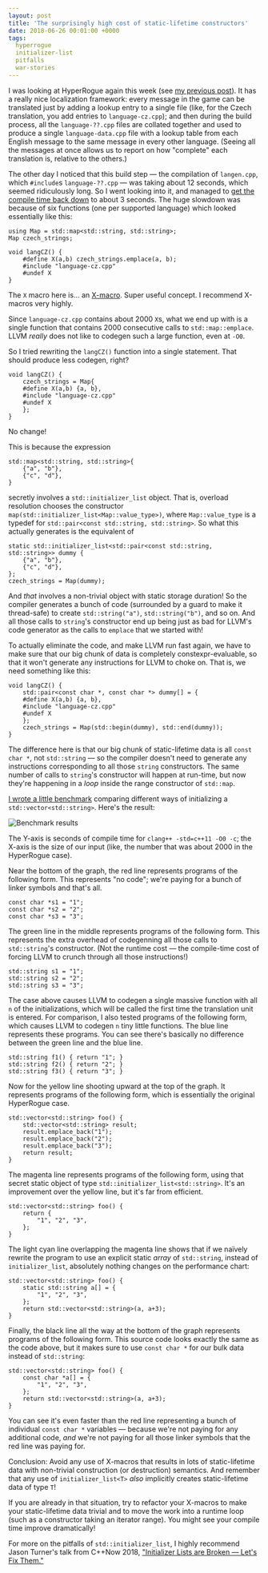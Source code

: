 ```yaml
---
layout: post
title: 'The surprisingly high cost of static-lifetime constructors'
date: 2018-06-26 00:01:00 +0000
tags:
  hyperrogue
  initializer-list
  pitfalls
  war-stories
---
```


I was looking at HyperRogue again this week (see [my previous post](/blog/2018/06/17/std-size)).
It has a really nice localization framework: every message in the game can be translated just
by adding a lookup entry to a single file (like, for the Czech translation, you add entries
to `language-cz.cpp`); and then during the build process, all the `language-??.cpp` files
are collated together and used to produce a single `language-data.cpp` file with a lookup table
from each English message to the same message in every other language. (Seeing all the messages
at once allows us to report on how "complete" each translation is, relative to the others.)

The other day I noticed that this build step — the compilation of `langen.cpp`, which `#include`s
`language-??.cpp` — was taking about 12 seconds, which seemed ridiculously long. So I went looking
into it, and managed to
[get the compile time back down](https://github.com/zenorogue/hyperrogue/commit/dd1a842285aa621567925eef8263ff336ba077be)
to about 3 seconds. The huge slowdown was because of six functions (one per supported language)
which looked essentially like this:

    using Map = std::map<std::string, std::string>;
    Map czech_strings;

    void langCZ() {
        #define X(a,b) czech_strings.emplace(a, b);
        #include "language-cz.cpp"
        #undef X
    }

The `X` macro here is... an [X-macro](https://en.wikipedia.org/wiki/X_Macro).
Super useful concept. I recommend X-macros very highly.

Since `language-cz.cpp` contains about 2000 `X`s, what we end up with is a single function that
contains 2000 consecutive calls to `std::map::emplace`. LLVM *really* does not like to codegen
such a large function, even at `-O0`.

So I tried rewriting the `langCZ()` function into a single statement. That should produce less codegen,
right?

    void langCZ() {
        czech_strings = Map{
        #define X(a,b) {a, b},
        #include "language-cz.cpp"
        #undef X
        };
    }

No change!

This is because the expression

    std::map<std::string, std::string>{
        {"a", "b"},
        {"c", "d"},
    }

secretly involves a `std::initializer_list` object. That is, overload resolution chooses
the constructor `map(std::initializer_list<Map::value_type>)`, where `Map::value_type` is a typedef for
`std::pair<const std::string, std::string>`. So what this actually generates is the equivalent
of

    static std::initializer_list<std::pair<const std::string, std::string>> dummy {
        {"a", "b"},
        {"c", "d"},
    };
    czech_strings = Map(dummy);

And _that_ involves a non-trivial object with static storage duration! So the compiler generates
a bunch of code (surrounded by a guard to make it thread-safe) to create `std::string("a")`,
`std::string("b")`, and so on. And all those calls to `string`'s constructor end up being
just as bad for LLVM's code generator as the calls to `emplace` that we started with!

To actually eliminate the code, and make LLVM run fast again, we have to make sure that
our big chunk of data is completely constexpr-evaluable, so that it won't generate any
instructions for LLVM to choke on. That is, we need something like this:

    void langCZ() {
        std::pair<const char *, const char *> dummy[] = {
        #define X(a,b) {a, b},
        #include "language-cz.cpp"
        #undef X
        };
        czech_strings = Map(std::begin(dummy), std::end(dummy));
    }

The difference here is that our big chunk of static-lifetime data is all `const char *`,
not `std::string` — so the compiler doesn't need to generate any instructions corresponding
to all those `string` constructors. The same number of calls to `string`'s constructor will
happen at run-time, but now they're happening in a *loop* inside the range constructor
of `std::map`.

[I wrote a little benchmark](/blog/code/2018-06-26-benchmark.py)
comparing different ways of initializing a `std::vector<std::string>`.
Here's the result:

![Benchmark results](/blog/images/2018-06-26-benchmark.png)

The Y-axis is seconds of compile time for `clang++ -std=c++11 -O0 -c`; the X-axis is the size of
our input (like, the number that was about 2000 in the HyperRogue case).

Near the bottom of the graph, the red line represents programs of the following form.
This represents "no code"; we're paying for a bunch of linker symbols and that's all.

    const char *s1 = "1";
    const char *s2 = "2";
    const char *s3 = "3";

The green line in the middle represents programs of the following form.
This represents the extra overhead of codegenning all those calls to `std::string`'s constructor.
(Not the runtime cost — the compile-time cost of forcing LLVM to crunch through all those instructions!)

    std::string s1 = "1";
    std::string s2 = "2";
    std::string s3 = "3";

The case above causes LLVM to codegen a single massive function with all `n` of the initializations,
which will be called the first time the translation unit is entered. For comparison, I also tested
programs of the following form, which causes LLVM to codegen `n` tiny little functions.
The blue line represents these programs. You can see there's basically no difference between the
green line and the blue line.

    std::string f1() { return "1"; }
    std::string f2() { return "2"; }
    std::string f3() { return "3"; }

Now for the yellow line shooting upward at the top of the graph. It represents programs of the following form,
which is essentially the original HyperRogue case.

    std::vector<std::string> foo() {
        std::vector<std::string> result;
        result.emplace_back("1");
        result.emplace_back("2");
        result.emplace_back("3");
        return result;
    }

The magenta line represents programs of the following form, using that secret static object of type
`std::initializer_list<std::string>`. It's an improvement over the yellow line, but it's far from efficient.

    std::vector<std::string> foo() {
        return {
            "1", "2", "3",
        };
    }

The light cyan line overlapping the magenta line shows that if we naïvely rewrite the program to use an
explicit static *array* of `std::string`, instead of `initializer_list`, absolutely nothing
changes on the performance chart:

    std::vector<std::string> foo() {
        static std::string a[] = {
            "1", "2", "3",
        };
        return std::vector<std::string>(a, a+3);
    }

Finally, the black line all the way at the bottom of the graph represents programs of the
following form. This source code looks exactly the same as the code above, but it makes sure
to use `const char *` for our bulk data instead of `std::string`:

    std::vector<std::string> foo() {
        const char *a[] = {
            "1", "2", "3",
        };
        return std::vector<std::string>(a, a+3);
    }

You can see it's even faster than the red line representing a bunch of individual
`const char *` variables — because we're not paying for any additional code, *and* we're not
paying for all those linker symbols that the red line was paying for.

Conclusion: Avoid any use of X-macros that results in lots of static-lifetime data
with non-trivial construction (or destruction) semantics. And remember that any use of
`initializer_list<T>` *also* implicitly creates static-lifetime data of type `T`!

If you are already in that situation, try to refactor your X-macros to make your
static-lifetime data trivial and to move the work into a runtime loop (such as a
constructor taking an iterator range). You might see your compile time improve
dramatically!

For more on the pitfalls of `std::initializer_list`, I highly recommend Jason Turner's
talk from C++Now 2018,
["Initializer Lists are Broken — Let's Fix Them."](https://www.youtube.com/watch?v=sSlmmZMFsXQ)
